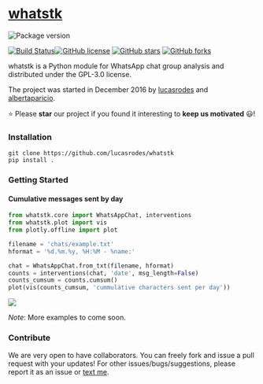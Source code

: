 # [whatstk](http://lucasrodes.github.io/whatstk)

![Package version](https://img.shields.io/badge/whatstk-v0.1.2-brightgreen.svg?style=for-the-badge)

[![Build Status](https://travis-ci.com/lucasrodes/whatstk.svg?branch=develop)](https://travis-ci.com/lucasrodes/whatstk)[![GitHub license](https://img.shields.io/github/license/lucasrodes/whatstk.svg)](https://github.com/baldassarreFe/lucasrodes/blob/master/LICENSE)
[![GitHub stars](https://img.shields.io/github/stars/lucasrodes/whatstk.svg)](https://github.com/lucasrodes/whatstk/stargazers)
[![GitHub forks](https://img.shields.io/github/forks/lucasrodes/whatstk.svg)](https://github.com/lucasrodes/whatstk/network)

whatstk is a Python module for WhatsApp chat group analysis and distributed under the GPL-3.0 license.

The project was started in December 2016 by [lucasrodes](https://github.com/lucasrodes) and [albertaparicio](https://github.com/albertaparicio).

:star: Please **star** our project if you found it interesting to **keep us motivated** :smiley:!

### Installation

```
git clone https://github.com/lucasrodes/whatstk
pip install .
```

### Getting Started

#### Cumulative messages sent by day

```python
from whatstk.core import WhatsAppChat, interventions
from whatstk.plot import vis
from plotly.offline import plot

filename = 'chats/example.txt'
hformat = '%d.%m.%y, %H:%M - %name:'

chat = WhatsAppChat.from_txt(filename, hformat)
counts = interventions(chat, 'date', msg_length=False)
counts_cumsum = counts.cumsum()
plot(vis(counts_cumsum, 'cummulative characters sent per day'))
```
![](assets/example1.png)

*Note*: More examples to come soon.

### Contribute
We are very open to have collaborators. You can freely fork and issue a pull request with your updates!
For other issues/bugs/suggestions, please report it as an issue or [text me](mailto:lucasrg@kth.se).
